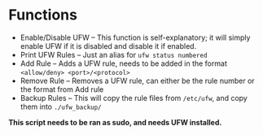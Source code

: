 # Functions

- Enable/Disable UFW – This function is self-explanatory; it will simply enable UFW if it is disabled and disable it if enabled.
- Print UFW Rules – Just an alias for `ufw status numbered`
- Add Rule – Adds a UFW rule, needs to be added in the format `<allow/deny> <port>/<protocol>`
- Remove Rule – Removes a UFW rule, can either be the rule number or the format from Add rule
- Backup Rules – This will copy the rule files from `/etc/ufw`, and copy them into `./ufw_backup/`

**This script needs to be ran as sudo, and needs UFW installed.**
